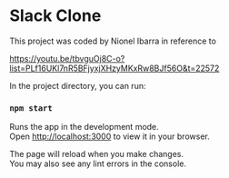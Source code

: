 # Slack Clone

This project was coded by Nionel Ibarra in reference to 

https://youtu.be/tbvguOj8C-o?list=PLf16UKl7nR5BFjyxjXHzyMKxRw8BJf56O&t=22572

In the project directory, you can run:

### `npm start`

Runs the app in the development mode.\
Open [http://localhost:3000](http://localhost:3000) to view it in your browser.

The page will reload when you make changes.\
You may also see any lint errors in the console.


